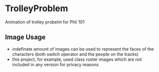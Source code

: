 # TrolleyProblem
 Animation of trolley probelm for Phil 101

## Image Usage
- indefinate amount of images can be used to represent the faces of the characters (both switch operator and the people on the tracks)
- this project, for example, used class roster images which are not included in any version for privacy reasons

